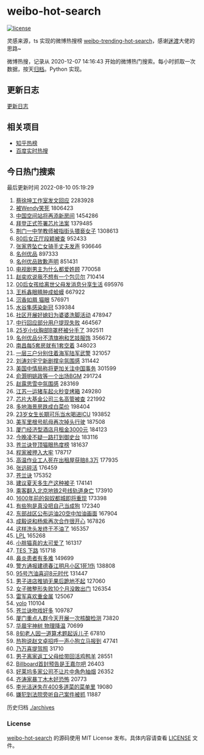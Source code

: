 # weibo-hot-search

[![license](https://img.shields.io/github/license/Arrackisarookie/weibo-hot-search)](https://github.com/Arrackisarookie/weibo-hot-search/blob/master/LICENSE)

灵感来源，ts 实现的微博热搜榜 [weibo-trending-hot-search](https://github.com/justjavac/weibo-trending-hot-search)，感谢[迷渡](https://github.com/justjavac)大佬的思路~

微博热搜，记录从 2020-12-07 14:16:43 开始的微博热门搜索。每小时抓取一次数据，按天[归档](./archives)。Python 实现。

## 更新日志
[更新日志](./UPDATE.md)

## 相关项目
+ [知乎热榜](https://github.com/Arrackisarookie/zhihu-top-search)
+ [百度实时热搜](https://github.com/Arrackisarookie/baidu-hot-search)

## 今日热门搜索

<!-- Rank Begin -->

最后更新时间 2022-08-10 05:19:29

1. [蔡徐坤工作室发文回应](https://s.weibo.com/weibo?q=%23%E8%94%A1%E5%BE%90%E5%9D%A4%E5%B7%A5%E4%BD%9C%E5%AE%A4%E5%8F%91%E6%96%87%E5%9B%9E%E5%BA%94%23&Refer=top) 2283928
1. [被Wendy笑死](https://s.weibo.com/weibo?q=%23%E8%A2%ABWendy%E7%AC%91%E6%AD%BB%23&Refer=top) 1806423
1. [中国空间站将再添新房间](https://s.weibo.com/weibo?q=%23%E4%B8%AD%E5%9B%BD%E7%A9%BA%E9%97%B4%E7%AB%99%E5%B0%86%E5%86%8D%E6%B7%BB%E6%96%B0%E6%88%BF%E9%97%B4%23&Refer=top) 1454286
1. [拜登正式签署芯片法案](https://s.weibo.com/weibo?q=%23%E6%8B%9C%E7%99%BB%E6%AD%A3%E5%BC%8F%E7%AD%BE%E7%BD%B2%E8%8A%AF%E7%89%87%E6%B3%95%E6%A1%88%23&Refer=top) 1379485
1. [荆门一中学教师被指街头猥亵女子](https://s.weibo.com/weibo?q=%23%E8%8D%86%E9%97%A8%E4%B8%80%E4%B8%AD%E5%AD%A6%E6%95%99%E5%B8%88%E8%A2%AB%E6%8C%87%E8%A1%97%E5%A4%B4%E7%8C%A5%E4%BA%B5%E5%A5%B3%E5%AD%90%23&Refer=top) 1308613
1. [80后女正厅段颖被查](https://s.weibo.com/weibo?q=%2380%E5%90%8E%E5%A5%B3%E6%AD%A3%E5%8E%85%E6%AE%B5%E9%A2%96%E8%A2%AB%E6%9F%A5%23&Refer=top) 952433
1. [张家界坠亡女骑手丈夫发声](https://s.weibo.com/weibo?q=%23%E5%BC%A0%E5%AE%B6%E7%95%8C%E5%9D%A0%E4%BA%A1%E5%A5%B3%E9%AA%91%E6%89%8B%E4%B8%88%E5%A4%AB%E5%8F%91%E5%A3%B0%23&Refer=top) 936646
1. [名创优品](https://s.weibo.com/weibo?q=%23%E5%90%8D%E5%88%9B%E4%BC%98%E5%93%81%23&Refer=top) 897333
1. [名创优品致歉声明](https://s.weibo.com/weibo?q=%23%E5%90%8D%E5%88%9B%E4%BC%98%E5%93%81%E8%87%B4%E6%AD%89%E5%A3%B0%E6%98%8E%23&Refer=top) 851431
1. [电视剧男主为什么都爱姓顾](https://s.weibo.com/weibo?q=%23%E7%94%B5%E8%A7%86%E5%89%A7%E7%94%B7%E4%B8%BB%E4%B8%BA%E4%BB%80%E4%B9%88%E9%83%BD%E7%88%B1%E5%A7%93%E9%A1%BE%23&Refer=top) 770058
1. [赵奕欢说我不想有一个包贝尔](https://s.weibo.com/weibo?q=%23%E8%B5%B5%E5%A5%95%E6%AC%A2%E8%AF%B4%E6%88%91%E4%B8%8D%E6%83%B3%E6%9C%89%E4%B8%80%E4%B8%AA%E5%8C%85%E8%B4%9D%E5%B0%94%23&Refer=top) 710414
1. [00后女孩给离世父母发消息分享生活](https://s.weibo.com/weibo?q=%2300%E5%90%8E%E5%A5%B3%E5%AD%A9%E7%BB%99%E7%A6%BB%E4%B8%96%E7%88%B6%E6%AF%8D%E5%8F%91%E6%B6%88%E6%81%AF%E5%88%86%E4%BA%AB%E7%94%9F%E6%B4%BB%23&Refer=top) 695976
1. [王栎鑫眼睛肿成蛤蟆](https://s.weibo.com/weibo?q=%23%E7%8E%8B%E6%A0%8E%E9%91%AB%E7%9C%BC%E7%9D%9B%E8%82%BF%E6%88%90%E8%9B%A4%E8%9F%86%23&Refer=top) 667922
1. [沉香如屑 猫眼](https://s.weibo.com/weibo?q=%E6%B2%89%E9%A6%99%E5%A6%82%E5%B1%91%20%E7%8C%AB%E7%9C%BC&Refer=top) 576971
1. [水谷隼感染新冠](https://s.weibo.com/weibo?q=%23%E6%B0%B4%E8%B0%B7%E9%9A%BC%E6%84%9F%E6%9F%93%E6%96%B0%E5%86%A0%23&Refer=top) 539384
1. [社区开展好媳妇为婆婆洗脚活动](https://s.weibo.com/weibo?q=%23%E7%A4%BE%E5%8C%BA%E5%BC%80%E5%B1%95%E5%A5%BD%E5%AA%B3%E5%A6%87%E4%B8%BA%E5%A9%86%E5%A9%86%E6%B4%97%E8%84%9A%E6%B4%BB%E5%8A%A8%23&Refer=top) 478947
1. [中行回应部分用户提现失败](https://s.weibo.com/weibo?q=%23%E4%B8%AD%E8%A1%8C%E5%9B%9E%E5%BA%94%E9%83%A8%E5%88%86%E7%94%A8%E6%88%B7%E6%8F%90%E7%8E%B0%E5%A4%B1%E8%B4%A5%23&Refer=top) 464567
1. [25岁小伙胸部B罩杯被分手了](https://s.weibo.com/weibo?q=%2325%E5%B2%81%E5%B0%8F%E4%BC%99%E8%83%B8%E9%83%A8B%E7%BD%A9%E6%9D%AF%E8%A2%AB%E5%88%86%E6%89%8B%E4%BA%86%23&Refer=top) 392511
1. [名创优品分不清旗袍和艺妓服饰](https://s.weibo.com/weibo?q=%23%E5%90%8D%E5%88%9B%E4%BC%98%E5%93%81%E5%88%86%E4%B8%8D%E6%B8%85%E6%97%97%E8%A2%8D%E5%92%8C%E8%89%BA%E5%A6%93%E6%9C%8D%E9%A5%B0%23&Refer=top) 356672
1. [南昌每5套房就有1套空着](https://s.weibo.com/weibo?q=%23%E5%8D%97%E6%98%8C%E6%AF%8F5%E5%A5%97%E6%88%BF%E5%B0%B1%E6%9C%891%E5%A5%97%E7%A9%BA%E7%9D%80%23&Refer=top) 348023
1. [一层三户分别住着海军陆军武警](https://s.weibo.com/weibo?q=%23%E4%B8%80%E5%B1%82%E4%B8%89%E6%88%B7%E5%88%86%E5%88%AB%E4%BD%8F%E7%9D%80%E6%B5%B7%E5%86%9B%E9%99%86%E5%86%9B%E6%AD%A6%E8%AD%A6%23&Refer=top) 321057
1. [刘涛刘宇宁新剧撑伞氛围感](https://s.weibo.com/weibo?q=%23%E5%88%98%E6%B6%9B%E5%88%98%E5%AE%87%E5%AE%81%E6%96%B0%E5%89%A7%E6%92%91%E4%BC%9E%E6%B0%9B%E5%9B%B4%E6%84%9F%23&Refer=top) 311442
1. [美国中情局称将更加关注中国事务](https://s.weibo.com/weibo?q=%23%E7%BE%8E%E5%9B%BD%E4%B8%AD%E6%83%85%E5%B1%80%E7%A7%B0%E5%B0%86%E6%9B%B4%E5%8A%A0%E5%85%B3%E6%B3%A8%E4%B8%AD%E5%9B%BD%E4%BA%8B%E5%8A%A1%23&Refer=top) 301599
1. [俞灏明姚政等一个出场BGM](https://s.weibo.com/weibo?q=%23%E4%BF%9E%E7%81%8F%E6%98%8E%E5%A7%9A%E6%94%BF%E7%AD%89%E4%B8%80%E4%B8%AA%E5%87%BA%E5%9C%BABGM%23&Refer=top) 291724
1. [赵露思雪中氛围感](https://s.weibo.com/weibo?q=%23%E8%B5%B5%E9%9C%B2%E6%80%9D%E9%9B%AA%E4%B8%AD%E6%B0%9B%E5%9B%B4%E6%84%9F%23&Refer=top) 283169
1. [江苏一运猪车起火秒变烤箱](https://s.weibo.com/weibo?q=%23%E6%B1%9F%E8%8B%8F%E4%B8%80%E8%BF%90%E7%8C%AA%E8%BD%A6%E8%B5%B7%E7%81%AB%E7%A7%92%E5%8F%98%E7%83%A4%E7%AE%B1%23&Refer=top) 249280
1. [芯片大基金公司三名高管被查](https://s.weibo.com/weibo?q=%23%E8%8A%AF%E7%89%87%E5%A4%A7%E5%9F%BA%E9%87%91%E5%85%AC%E5%8F%B8%E4%B8%89%E5%90%8D%E9%AB%98%E7%AE%A1%E8%A2%AB%E6%9F%A5%23&Refer=top) 221992
1. [多地海景房跌成白菜价](https://s.weibo.com/weibo?q=%23%E5%A4%9A%E5%9C%B0%E6%B5%B7%E6%99%AF%E6%88%BF%E8%B7%8C%E6%88%90%E7%99%BD%E8%8F%9C%E4%BB%B7%23&Refer=top) 198404
1. [23岁女生长期可乐当水喝进ICU](https://s.weibo.com/weibo?q=%2323%E5%B2%81%E5%A5%B3%E7%94%9F%E9%95%BF%E6%9C%9F%E5%8F%AF%E4%B9%90%E5%BD%93%E6%B0%B4%E5%96%9D%E8%BF%9BICU%23&Refer=top) 193852
1. [美军里根号航母再次掉头行驶](https://s.weibo.com/weibo?q=%23%E7%BE%8E%E5%86%9B%E9%87%8C%E6%A0%B9%E5%8F%B7%E8%88%AA%E6%AF%8D%E5%86%8D%E6%AC%A1%E6%8E%89%E5%A4%B4%E8%A1%8C%E9%A9%B6%23&Refer=top) 187508
1. [厦门经济型酒店月租金3000元](https://s.weibo.com/weibo?q=%23%E5%8E%A6%E9%97%A8%E7%BB%8F%E6%B5%8E%E5%9E%8B%E9%85%92%E5%BA%97%E6%9C%88%E7%A7%9F%E9%87%913000%E5%85%83%23&Refer=top) 184123
1. [今晚凌不疑一路打到御史台](https://s.weibo.com/weibo?q=%23%E4%BB%8A%E6%99%9A%E5%87%8C%E4%B8%8D%E7%96%91%E4%B8%80%E8%B7%AF%E6%89%93%E5%88%B0%E5%BE%A1%E5%8F%B2%E5%8F%B0%23&Refer=top) 183116
1. [苍兰诀登顶猫眼热度榜](https://s.weibo.com/weibo?q=%23%E8%8B%8D%E5%85%B0%E8%AF%80%E7%99%BB%E9%A1%B6%E7%8C%AB%E7%9C%BC%E7%83%AD%E5%BA%A6%E6%A6%9C%23&Refer=top) 181637
1. [程家被押入大牢](https://s.weibo.com/weibo?q=%23%E7%A8%8B%E5%AE%B6%E8%A2%AB%E6%8A%BC%E5%85%A5%E5%A4%A7%E7%89%A2%23&Refer=top) 178717
1. [高温作业工人死在出租屋获赔8.3万](https://s.weibo.com/weibo?q=%23%E9%AB%98%E6%B8%A9%E4%BD%9C%E4%B8%9A%E5%B7%A5%E4%BA%BA%E6%AD%BB%E5%9C%A8%E5%87%BA%E7%A7%9F%E5%B1%8B%E8%8E%B7%E8%B5%948.3%E4%B8%87%23&Refer=top) 177935
1. [张远碎活](https://s.weibo.com/weibo?q=%23%E5%BC%A0%E8%BF%9C%E7%A2%8E%E6%B4%BB%23&Refer=top) 176459
1. [苍兰诀](https://s.weibo.com/weibo?q=%23%E8%8B%8D%E5%85%B0%E8%AF%80%23&Refer=top) 175352
1. [建议夏天多生产这种被子](https://s.weibo.com/weibo?q=%23%E5%BB%BA%E8%AE%AE%E5%A4%8F%E5%A4%A9%E5%A4%9A%E7%94%9F%E4%BA%A7%E8%BF%99%E7%A7%8D%E8%A2%AB%E5%AD%90%23&Refer=top) 174141
1. [乘客翻入北京地铁2号线轨道身亡](https://s.weibo.com/weibo?q=%23%E4%B9%98%E5%AE%A2%E7%BF%BB%E5%85%A5%E5%8C%97%E4%BA%AC%E5%9C%B0%E9%93%812%E5%8F%B7%E7%BA%BF%E8%BD%A8%E9%81%93%E8%BA%AB%E4%BA%A1%23&Refer=top) 173910
1. [1600年前的匈奴都城即将重现](https://s.weibo.com/weibo?q=%231600%E5%B9%B4%E5%89%8D%E7%9A%84%E5%8C%88%E5%A5%B4%E9%83%BD%E5%9F%8E%E5%8D%B3%E5%B0%86%E9%87%8D%E7%8E%B0%23&Refer=top) 173398
1. [有些狗是真没把自己当成狗](https://s.weibo.com/weibo?q=%23%E6%9C%89%E4%BA%9B%E7%8B%97%E6%98%AF%E7%9C%9F%E6%B2%A1%E6%8A%8A%E8%87%AA%E5%B7%B1%E5%BD%93%E6%88%90%E7%8B%97%23&Refer=top) 172340
1. [东部战区公布运油20空中加油画面](https://s.weibo.com/weibo?q=%23%E4%B8%9C%E9%83%A8%E6%88%98%E5%8C%BA%E5%85%AC%E5%B8%83%E8%BF%90%E6%B2%B920%E7%A9%BA%E4%B8%AD%E5%8A%A0%E6%B2%B9%E7%94%BB%E9%9D%A2%23&Refer=top) 167904
1. [成毅说和杨紫再次合作很开心](https://s.weibo.com/weibo?q=%23%E6%88%90%E6%AF%85%E8%AF%B4%E5%92%8C%E6%9D%A8%E7%B4%AB%E5%86%8D%E6%AC%A1%E5%90%88%E4%BD%9C%E5%BE%88%E5%BC%80%E5%BF%83%23&Refer=top) 167826
1. [这样洗头发终于不油了](https://s.weibo.com/weibo?q=%23%E8%BF%99%E6%A0%B7%E6%B4%97%E5%A4%B4%E5%8F%91%E7%BB%88%E4%BA%8E%E4%B8%8D%E6%B2%B9%E4%BA%86%23&Refer=top) 165357
1. [LPL](https://s.weibo.com/weibo?q=LPL&Refer=top) 165268
1. [小胖猫真的太可爱了](https://s.weibo.com/weibo?q=%23%E5%B0%8F%E8%83%96%E7%8C%AB%E7%9C%9F%E7%9A%84%E5%A4%AA%E5%8F%AF%E7%88%B1%E4%BA%86%23&Refer=top) 161317
1. [TES 下路](https://s.weibo.com/weibo?q=TES%20%E4%B8%8B%E8%B7%AF&Refer=top) 151718
1. [鼻炎患者有多难](https://s.weibo.com/weibo?q=%23%E9%BC%BB%E7%82%8E%E6%82%A3%E8%80%85%E6%9C%89%E5%A4%9A%E9%9A%BE%23&Refer=top) 149699
1. [警方通报建德春江明月小区1死1伤](https://s.weibo.com/weibo?q=%23%E8%AD%A6%E6%96%B9%E9%80%9A%E6%8A%A5%E5%BB%BA%E5%BE%B7%E6%98%A5%E6%B1%9F%E6%98%8E%E6%9C%88%E5%B0%8F%E5%8C%BA1%E6%AD%BB1%E4%BC%A4%23&Refer=top) 138808
1. [95号汽油喜迎8元时代](https://s.weibo.com/weibo?q=%2395%E5%8F%B7%E6%B1%BD%E6%B2%B9%E5%96%9C%E8%BF%8E8%E5%85%83%E6%97%B6%E4%BB%A3%23&Refer=top) 131447
1. [男子进店推销无果后跪地不起](https://s.weibo.com/weibo?q=%23%E7%94%B7%E5%AD%90%E8%BF%9B%E5%BA%97%E6%8E%A8%E9%94%80%E6%97%A0%E6%9E%9C%E5%90%8E%E8%B7%AA%E5%9C%B0%E4%B8%8D%E8%B5%B7%23&Refer=top) 127060
1. [女子微整形失败10个月没敢出门](https://s.weibo.com/weibo?q=%23%E5%A5%B3%E5%AD%90%E5%BE%AE%E6%95%B4%E5%BD%A2%E5%A4%B1%E8%B4%A510%E4%B8%AA%E6%9C%88%E6%B2%A1%E6%95%A2%E5%87%BA%E9%97%A8%23&Refer=top) 126354
1. [雷军喜欢重金属](https://s.weibo.com/weibo?q=%23%E9%9B%B7%E5%86%9B%E5%96%9C%E6%AC%A2%E9%87%8D%E9%87%91%E5%B1%9E%23&Refer=top) 125067
1. [yolo](https://s.weibo.com/weibo?q=%23yolo%23&Refer=top) 110104
1. [苍兰诀吻戏好多](https://s.weibo.com/weibo?q=%23%E8%8B%8D%E5%85%B0%E8%AF%80%E5%90%BB%E6%88%8F%E5%A5%BD%E5%A4%9A%23&Refer=top) 109787
1. [厦门重点人群今天开展一次核酸检测](https://s.weibo.com/weibo?q=%23%E5%8E%A6%E9%97%A8%E9%87%8D%E7%82%B9%E4%BA%BA%E7%BE%A4%E4%BB%8A%E5%A4%A9%E5%BC%80%E5%B1%95%E4%B8%80%E6%AC%A1%E6%A0%B8%E9%85%B8%E6%A3%80%E6%B5%8B%23&Refer=top) 73820
1. [华晨宇神树 物理降温](https://s.weibo.com/weibo?q=%E5%8D%8E%E6%99%A8%E5%AE%87%E7%A5%9E%E6%A0%91%20%E7%89%A9%E7%90%86%E9%99%8D%E6%B8%A9&Refer=top) 70699
1. [8旬老人因一道算术题起诉儿子](https://s.weibo.com/weibo?q=%238%E6%97%AC%E8%80%81%E4%BA%BA%E5%9B%A0%E4%B8%80%E9%81%93%E7%AE%97%E6%9C%AF%E9%A2%98%E8%B5%B7%E8%AF%89%E5%84%BF%E5%AD%90%23&Refer=top) 67810
1. [热狗说赵文卓招呼一声小狗立马报到](https://s.weibo.com/weibo?q=%23%E7%83%AD%E7%8B%97%E8%AF%B4%E8%B5%B5%E6%96%87%E5%8D%93%E6%8B%9B%E5%91%BC%E4%B8%80%E5%A3%B0%E5%B0%8F%E7%8B%97%E7%AB%8B%E9%A9%AC%E6%8A%A5%E5%88%B0%23&Refer=top) 47741
1. [乃万喜提驾照](https://s.weibo.com/weibo?q=%23%E4%B9%83%E4%B8%87%E5%96%9C%E6%8F%90%E9%A9%BE%E7%85%A7%23&Refer=top) 31710
1. [男子离家返工父母给带回活鸡鸭羊](https://s.weibo.com/weibo?q=%23%E7%94%B7%E5%AD%90%E7%A6%BB%E5%AE%B6%E8%BF%94%E5%B7%A5%E7%88%B6%E6%AF%8D%E7%BB%99%E5%B8%A6%E5%9B%9E%E6%B4%BB%E9%B8%A1%E9%B8%AD%E7%BE%8A%23&Refer=top) 28551
1. [Billboard首封预告是王嘉尔吧](https://s.weibo.com/weibo?q=%23Billboard%E9%A6%96%E5%B0%81%E9%A2%84%E5%91%8A%E6%98%AF%E7%8E%8B%E5%98%89%E5%B0%94%E5%90%A7%23&Refer=top) 26403
1. [好莱坞多家公司不让片中角色抽烟](https://s.weibo.com/weibo?q=%23%E5%A5%BD%E8%8E%B1%E5%9D%9E%E5%A4%9A%E5%AE%B6%E5%85%AC%E5%8F%B8%E4%B8%8D%E8%AE%A9%E7%89%87%E4%B8%AD%E8%A7%92%E8%89%B2%E6%8A%BD%E7%83%9F%23&Refer=top) 26352
1. [齐涛家暴丁木木好恐怖](https://s.weibo.com/weibo?q=%23%E9%BD%90%E6%B6%9B%E5%AE%B6%E6%9A%B4%E4%B8%81%E6%9C%A8%E6%9C%A8%E5%A5%BD%E6%81%90%E6%80%96%23&Refer=top) 20773
1. [李光洁迷失在400多道菜的菜单里](https://s.weibo.com/weibo?q=%23%E6%9D%8E%E5%85%89%E6%B4%81%E8%BF%B7%E5%A4%B1%E5%9C%A8400%E5%A4%9A%E9%81%93%E8%8F%9C%E7%9A%84%E8%8F%9C%E5%8D%95%E9%87%8C%23&Refer=top) 19080
1. [嫌犯到法院旁听自己案件被抓](https://s.weibo.com/weibo?q=%23%E5%AB%8C%E7%8A%AF%E5%88%B0%E6%B3%95%E9%99%A2%E6%97%81%E5%90%AC%E8%87%AA%E5%B7%B1%E6%A1%88%E4%BB%B6%E8%A2%AB%E6%8A%93%23&Refer=top) 11887
<!-- Rank End -->

历史归档 [./archives](./archives)

### License

[weibo-hot-search](https://github.com/Arrackisarookie/weibo-hot-search) 的源码使用 MIT License 发布。具体内容请查看 [LICENSE](./LICENSE) 文件。
